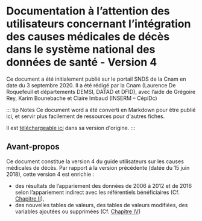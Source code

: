 # Documentation à l’attention des utilisateurs concernant l’intégration des causes médicales de décès dans le système national des données de santé - Version 4
<!-- SPDX-License-Identifier: MPL-2.0 -->

Ce document a été initialement publié sur le portail SNDS de la Cnam en date du 3 septembre 2020.
Il a été rédigé par la Cnam (Laurence De Roquefeuil et départements DEMSI, DATAD et DFID), avec l’aide de Grégoire Rey, Karim Bounebache et Claire Imbaud (INSERM – CépiDc)

::: tip  Notes
Ce document word a été converti en Markdown pour être publié ici, et servir plus facilement de ressources pour d'autres fiches.

Il est [téléchargeable ici](https://documentation-snds.health-data-hub.fr/files/Cnam/2020-10_Cnam_Documentation_utilisateurs_causes_décès_V4_MPL-2.0.docx) dans sa version d'origine.
:::


## Avant-propos

Ce document constitue la version 4 du guide utilisateurs sur les causes médicales de décès.
Par rapport à la version précédente (datée du 15 juin 2018), cette version 4 est enrichie :
- des résultats de l’appariement des données de 2006 à 2012 et de 2016 selon l’appariement indirect avec les référentiels bénéficiaires (Cf. [Chapitre II](2-Chap2CausesDeces.md)),  
- des nouvelles tables de valeurs, des tables de valeurs modifiées, des variables ajoutées ou supprimées (Cf. [Chapitre IV](4-Chap4CausesDeces.md)) 




